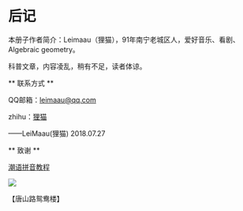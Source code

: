 # 后记

本册子作者简介：Leimaau（狸猫），91年南宁老城区人，爱好音乐、看剧、Algebraic geometry。

科普文章，内容凌乱，稍有不足，读者体谅。

** 联系方式 **

QQ邮箱：leimaau@qq.com

zhihu：[狸猫](https://www.zhihu.com/people/si-tuo-bu-ke-si)

——LeiMaau(狸猫) 2018.07.27


** 致谢 **

[潮语拼音教程](https://kahaani.github.io/gatian/index.html)

![](http://wx4.sinaimg.cn/mw690/007k96OPly4fy9jedl7l4j30u00u0tf9.jpg)

【唐山路鸳鸯楼】
